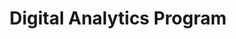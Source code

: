 ---
# This topic lives at
# https://digital.gov/topics/digital-analytics-program

# Topic Title
title: "Digital Analytics Program"

# description — keep it short and clear
# summary: ""

# Weight
weight: 1

# For more information on managing topics,
# see https://github.com/GSA/digitalgov.gov/wiki/topics
---